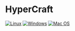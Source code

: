 # HyperCraft

[![Linux](https://github.com/AdamYuan/SE3330_HyperCraft/actions/workflows/linux.yml/badge.svg)](https://github.com/AdamYuan/SE3330_HyperCraft/actions/workflows/linux.yml)
[![Windows](https://github.com/AdamYuan/SE3330_HyperCraft/actions/workflows/windows.yml/badge.svg)](https://github.com/AdamYuan/SE3330_HyperCraft/actions/workflows/windows.yml)
[![Mac OS](https://github.com/AdamYuan/SE3330_HyperCraft/actions/workflows/macos.yml/badge.svg)](https://github.com/AdamYuan/SE3330_HyperCraft/actions/workflows/macos.yml)
